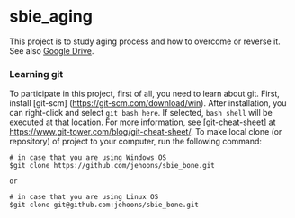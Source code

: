 # sbie_aging
This project is to study aging process and how to overcome or reverse it. See also [Google Drive](https://drive.google.com/open?id=0B2Fh-6_aEya5MU9nTldLN2FIVW8). 

### Learning git 
To participate in this project, first of all, you need to learn about git. First, install [git-scm] (https://git-scm.com/download/win). After installation, you can right-click and select `git bash here`. If selected, `bash shell` will be executed at that location. For more information, see [git-cheat-sheet] at https://www.git-tower.com/blog/git-cheat-sheet/. To make local clone (or repository) of project to your computer, run the following command: 

```
# in case that you are using Windows OS
$git clone https://github.com/jehoons/sbie_bone.git

or

# in case that you are using Linux OS 
$git clone git@github.com:jehoons/sbie_bone.git
```
